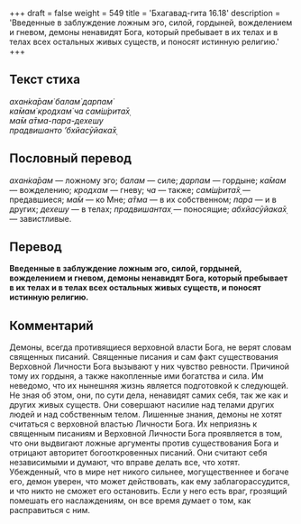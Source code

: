 +++
draft = false
weight = 549
title = 'Бхагавад-гита 16.18'
description = 'Введенные в заблуждение ложным эго, силой, гордыней, вожделением и гневом, демоны ненавидят Бога, который пребывает в их телах и в телах всех остальных живых существ, и поносят истинную религию.'
+++

## Текст стиха

_ахан̇ка̄рам̇ балам̇ дарпам̇  
ка̄мам̇ кродхам̇ ча сам̇ш́рита̄х̣  
ма̄м а̄тма-пара-дехешу  
прадвишанто ’бхйасӯйака̄х̣_

## Пословный перевод

_ахан̇ка̄рам_ — ложному эго; _балам_ — силе; _дарпам_ — гордыне; _ка̄мам_ — вожделению; _кродхам_ — гневу; _ча_ — также; _сам̇ш́рита̄х̣_ — предавшиеся; _ма̄м_ — ко Мне; _а̄тма_ — в их собственном; _пара_ — и в других; _дехешу_ — в телах; _прадвишантах̣_ — поносящие; _абхйасӯйака̄х̣_ — завистливые.

## Перевод

**Введенные в заблуждение ложным эго, силой, гордыней, вожделением и гневом, демоны ненавидят Бога, который пребывает в их телах и в телах всех остальных живых существ, и поносят истинную религию.**

## Комментарий

Демоны, всегда противящиеся верховной власти Бога, не верят словам священных писаний. Священные писания и сам факт существования Верховной Личности Бога вызывают у них чувство ревности. Причиной тому их гордыня, а также накопленные ими богатства и сила. Им неведомо, что их нынешняя жизнь является подготовкой к следующей. Не зная об этом, они, по сути дела, ненавидят самих себя, так же как и других живых существ. Они совершают насилие над телами других людей и над собственным телом. Лишенные знания, демоны не хотят считаться с верховной властью Личности Бога. Их неприязнь к священным писаниям и Верховной Личности Бога проявляется в том, что они выдвигают ложные аргументы против существования Бога и отрицают авторитет богооткровенных писаний. Они считают себя независимыми и думают, что вправе делать все, что хотят. Убежденный, что в мире нет никого сильнее, могущественнее и богаче его, демон уверен, что может действовать, как ему заблагорассудится, и что никто не сможет его остановить. Если у него есть враг, грозящий помешать его наслаждениям, он все время думает о том, как расправиться с ним.
